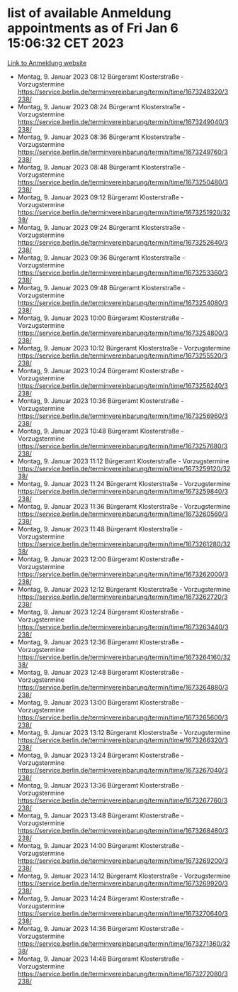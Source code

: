 # list of available Anmeldung appointments as of Fri Jan  6 15:06:32 CET 2023
[Link to Anmeldung website](https://service.berlin.de/terminvereinbarung/termin/tag.php?termin=0&anliegen[]=120686&dienstleisterlist=122210,122217,327316,122219,327312,122227,327314,122231,327346,122243,327348,122252,329742,122260,329745,122262,329748,122254,329751,122271,327278,122273,327274,122277,327276,330436,122280,327294,122282,327290,122284,327292,327539,122291,327270,122285,327266,122286,327264,122296,327268,150230,329760,122301,327282,122297,327286,122294,327284,122312,329763,122314,329775,122304,327330,122311,327334,122309,327332,122281,327352,122279,329772,122276,327324,122274,327326,122267,329766,122246,327318,122251,327320,122257,327322,122208,327298,122226,327300,121362,121364&herkunft=http%3A%2F%2Fservice.berlin.de%2Fdienstleistung%2F120686%2F)
- Montag, 9. Januar 2023 08:12 Bürgeramt Klosterstraße - Vorzugstermine https://service.berlin.de/terminvereinbarung/termin/time/1673248320/3238/
- Montag, 9. Januar 2023 08:24 Bürgeramt Klosterstraße - Vorzugstermine https://service.berlin.de/terminvereinbarung/termin/time/1673249040/3238/
- Montag, 9. Januar 2023 08:36 Bürgeramt Klosterstraße - Vorzugstermine https://service.berlin.de/terminvereinbarung/termin/time/1673249760/3238/
- Montag, 9. Januar 2023 08:48 Bürgeramt Klosterstraße - Vorzugstermine https://service.berlin.de/terminvereinbarung/termin/time/1673250480/3238/
- Montag, 9. Januar 2023 09:12 Bürgeramt Klosterstraße - Vorzugstermine https://service.berlin.de/terminvereinbarung/termin/time/1673251920/3238/
- Montag, 9. Januar 2023 09:24 Bürgeramt Klosterstraße - Vorzugstermine https://service.berlin.de/terminvereinbarung/termin/time/1673252640/3238/
- Montag, 9. Januar 2023 09:36 Bürgeramt Klosterstraße - Vorzugstermine https://service.berlin.de/terminvereinbarung/termin/time/1673253360/3238/
- Montag, 9. Januar 2023 09:48 Bürgeramt Klosterstraße - Vorzugstermine https://service.berlin.de/terminvereinbarung/termin/time/1673254080/3238/
- Montag, 9. Januar 2023 10:00 Bürgeramt Klosterstraße - Vorzugstermine https://service.berlin.de/terminvereinbarung/termin/time/1673254800/3238/
- Montag, 9. Januar 2023 10:12 Bürgeramt Klosterstraße - Vorzugstermine https://service.berlin.de/terminvereinbarung/termin/time/1673255520/3238/
- Montag, 9. Januar 2023 10:24 Bürgeramt Klosterstraße - Vorzugstermine https://service.berlin.de/terminvereinbarung/termin/time/1673256240/3238/
- Montag, 9. Januar 2023 10:36 Bürgeramt Klosterstraße - Vorzugstermine https://service.berlin.de/terminvereinbarung/termin/time/1673256960/3238/
- Montag, 9. Januar 2023 10:48 Bürgeramt Klosterstraße - Vorzugstermine https://service.berlin.de/terminvereinbarung/termin/time/1673257680/3238/
- Montag, 9. Januar 2023 11:12 Bürgeramt Klosterstraße - Vorzugstermine https://service.berlin.de/terminvereinbarung/termin/time/1673259120/3238/
- Montag, 9. Januar 2023 11:24 Bürgeramt Klosterstraße - Vorzugstermine https://service.berlin.de/terminvereinbarung/termin/time/1673259840/3238/
- Montag, 9. Januar 2023 11:36 Bürgeramt Klosterstraße - Vorzugstermine https://service.berlin.de/terminvereinbarung/termin/time/1673260560/3238/
- Montag, 9. Januar 2023 11:48 Bürgeramt Klosterstraße - Vorzugstermine https://service.berlin.de/terminvereinbarung/termin/time/1673261280/3238/
- Montag, 9. Januar 2023 12:00 Bürgeramt Klosterstraße - Vorzugstermine https://service.berlin.de/terminvereinbarung/termin/time/1673262000/3238/
- Montag, 9. Januar 2023 12:12 Bürgeramt Klosterstraße - Vorzugstermine https://service.berlin.de/terminvereinbarung/termin/time/1673262720/3238/
- Montag, 9. Januar 2023 12:24 Bürgeramt Klosterstraße - Vorzugstermine https://service.berlin.de/terminvereinbarung/termin/time/1673263440/3238/
- Montag, 9. Januar 2023 12:36 Bürgeramt Klosterstraße - Vorzugstermine https://service.berlin.de/terminvereinbarung/termin/time/1673264160/3238/
- Montag, 9. Januar 2023 12:48 Bürgeramt Klosterstraße - Vorzugstermine https://service.berlin.de/terminvereinbarung/termin/time/1673264880/3238/
- Montag, 9. Januar 2023 13:00 Bürgeramt Klosterstraße - Vorzugstermine https://service.berlin.de/terminvereinbarung/termin/time/1673265600/3238/
- Montag, 9. Januar 2023 13:12 Bürgeramt Klosterstraße - Vorzugstermine https://service.berlin.de/terminvereinbarung/termin/time/1673266320/3238/
- Montag, 9. Januar 2023 13:24 Bürgeramt Klosterstraße - Vorzugstermine https://service.berlin.de/terminvereinbarung/termin/time/1673267040/3238/
- Montag, 9. Januar 2023 13:36 Bürgeramt Klosterstraße - Vorzugstermine https://service.berlin.de/terminvereinbarung/termin/time/1673267760/3238/
- Montag, 9. Januar 2023 13:48 Bürgeramt Klosterstraße - Vorzugstermine https://service.berlin.de/terminvereinbarung/termin/time/1673268480/3238/
- Montag, 9. Januar 2023 14:00 Bürgeramt Klosterstraße - Vorzugstermine https://service.berlin.de/terminvereinbarung/termin/time/1673269200/3238/
- Montag, 9. Januar 2023 14:12 Bürgeramt Klosterstraße - Vorzugstermine https://service.berlin.de/terminvereinbarung/termin/time/1673269920/3238/
- Montag, 9. Januar 2023 14:24 Bürgeramt Klosterstraße - Vorzugstermine https://service.berlin.de/terminvereinbarung/termin/time/1673270640/3238/
- Montag, 9. Januar 2023 14:36 Bürgeramt Klosterstraße - Vorzugstermine https://service.berlin.de/terminvereinbarung/termin/time/1673271360/3238/
- Montag, 9. Januar 2023 14:48 Bürgeramt Klosterstraße - Vorzugstermine https://service.berlin.de/terminvereinbarung/termin/time/1673272080/3238/

